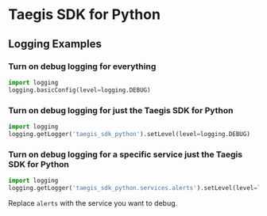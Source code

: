 # Taegis SDK for Python

## Logging Examples

### Turn on debug logging for everything

```python
import logging
logging.basicConfig(level=logging.DEBUG)
```

### Turn on debug logging for just the Taegis SDK for Python

```python
import logging
logging.getLogger('taegis_sdk_python').setLevel(level=logging.DEBUG)
```

### Turn on debug logging for a specific service just the Taegis SDK for Python

```python
import logging
logging.getLogger('taegis_sdk_python.services.alerts').setLevel(level=logging.DEBUG)
```

Replace `alerts` with the service you want to debug.

